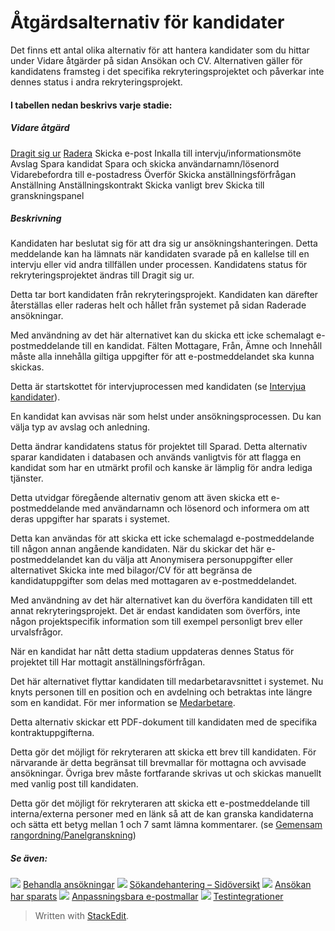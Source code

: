 # Åtgärdsalternativ för kandidater

Det finns ett antal olika alternativ för att hantera kandidater som du hittar under Vidare åtgärder på sidan Ansökan och CV. Alternativen gäller för kandidatens framsteg i det specifika rekryteringsprojektet och påverkar inte dennes status i andra rekryteringsprojekt.

#### I tabellen nedan beskrivs varje stadie:


##### Vidare åtgärd
[Dragit sig ur](https://www.google.com/url?q=http://rejecting_and_withdrawing_an_applicant.htm&source=gmail-html&ust=1636009249254000&usg=AFQjCNGK3iI8BwavIXrCbI38ureEfzPXmg)
[Radera](https://www.google.com/url?q=http://deleting_an_applicant.htm&source=gmail-html&ust=1636009249255000&usg=AFQjCNHT_PPvvFUZ-b5BIsZfPtJ1yFji4Q)
Skicka e-post
Inkalla till intervju/informationsmöte
Avslag
Spara kandidat
Spara och skicka användarnamn/lösenord
Vidarebefordra till e-postadress
Överför
Skicka anställningsförfrågan
Anställning
Anställningskontrakt
Skicka vanligt brev
Skicka till granskningspanel

##### Beskrivning
Kandidaten har beslutat sig för att dra sig ur ansökningshanteringen. Detta meddelande kan ha lämnats när kandidaten svarade på en kallelse till en intervju eller vid andra tillfällen under processen. Kandidatens status för rekryteringsprojektet ändras till Dragit sig ur.

Detta tar bort kandidaten från rekryteringsprojekt. Kandidaten kan därefter återställas eller raderas helt och hållet från systemet på sidan Raderade ansökningar.

Med användning av det här alternativet kan du skicka ett icke schemalagt e-postmeddelande till en kandidat. Fälten Mottagare, Från, Ämne och Innehåll måste alla innehålla giltiga uppgifter för att e-postmeddelandet ska kunna skickas.

Detta är startskottet för intervjuprocessen med kandidaten (se [Intervjua kandidater](https://www.google.com/url?q=http://interviewing_applicants.htm&source=gmail-html&ust=1636009249255000&usg=AFQjCNE_I7MKrFAbUDHrNqxzfvQ7n91DZg)).

En kandidat kan avvisas när som helst under ansökningsprocessen. Du kan välja typ av avslag och anledning.

Detta ändrar kandidatens status för projektet till Sparad. Detta alternativ sparar kandidaten i databasen och används vanligtvis för att flagga en kandidat som har en utmärkt profil och kanske är lämplig för andra lediga tjänster.

Detta utvidgar föregående alternativ genom att även skicka ett e-postmeddelande med användarnamn och lösenord och informera om att deras uppgifter har sparats i systemet.

Detta kan användas för att skicka ett icke schemalagd e-postmeddelande till någon annan angående kandidaten. När du skickar det här e-postmeddelandet kan du välja att Anonymisera personuppgifter eller alternativet Skicka inte med bilagor/CV för att begränsa de kandidatuppgifter som delas med mottagaren av e-postmeddelandet.

Med användning av det här alternativet kan du överföra kandidaten till ett annat rekryteringsprojekt. Det är endast kandidaten som överförs, inte någon projektspecifik information som till exempel personligt brev eller urvalsfrågor.

När en kandidat har nått detta stadium uppdateras dennes Status för projektet till Har mottagit anställningsförfrågan.

Det här alternativet flyttar kandidaten till medarbetaravsnittet i systemet. Nu knyts personen till en position och en avdelning och betraktas inte längre som en kandidat. För mer information se [Medarbetare](https://www.google.com/url?q=http://guide_for_users_employees.htm&source=gmail-html&ust=1636009249255000&usg=AFQjCNHQZ7gKpOf-irhJmQrT3Vgos14XAQ).

Detta alternativ skickar ett PDF-dokument till kandidaten med de specifika kontraktuppgifterna.

Detta gör det möjligt för rekryteraren att skicka ett brev till kandidaten. För närvarande är detta begränsat till brevmallar för mottagna och avvisade ansökningar. Övriga brev måste fortfarande skrivas ut och skickas manuellt med vanlig post till kandidaten.

Detta gör det möjligt för rekryteraren att skicka ett e-postmeddelande till interna/externa personer med en länk så att de kan granska kandidaterna och sätta ett betyg mellan 1 och 7 samt lämna kommentarer. (se [Gemensam rangordning/Panelgranskning](https://www.google.com/url?q=http://collaborative_rating_panel_review.htm&source=gmail-html&ust=1636009249255000&usg=AFQjCNH2dcCTVxhHvgkBO9EpUtYKIk8ECg))


##### Se även:
![](https://ci6.googleusercontent.com/proxy/-22dcnzbmvcvXC1qchy37X8HqOnNdtVQdmbUT6hxKRWKcyRxuLMETprSllOz-gcmI3U7kiFm9tHNq8oqYLIlqurrO4c=s0-d-e1-ft#http://../Resources/Images/icon-document-link.png)  [Behandla ansökningar](https://www.google.com/url?q=http://processing_applications.htm&source=gmail-html&ust=1636009249255000&usg=AFQjCNGoEnF5PC0pgW-hd5Gr6NUpwJaOVw)
![](https://ci6.googleusercontent.com/proxy/-22dcnzbmvcvXC1qchy37X8HqOnNdtVQdmbUT6hxKRWKcyRxuLMETprSllOz-gcmI3U7kiFm9tHNq8oqYLIlqurrO4c=s0-d-e1-ft#http://../Resources/Images/icon-document-link.png)  [Sökandehantering – Sidöversikt](https://www.google.com/url?q=http://application_handling_page_overview.htm&source=gmail-html&ust=1636009249255000&usg=AFQjCNHKDQKBbOZt0Ifkjt9jRjVE2cmIsQ)
![](https://ci6.googleusercontent.com/proxy/-22dcnzbmvcvXC1qchy37X8HqOnNdtVQdmbUT6hxKRWKcyRxuLMETprSllOz-gcmI3U7kiFm9tHNq8oqYLIlqurrO4c=s0-d-e1-ft#http://../Resources/Images/icon-document-link.png)  [Ansökan har sparats](https://www.google.com/url?q=http://application_saved.htm&source=gmail-html&ust=1636009249255000&usg=AFQjCNF0vy0rJTyCJAzY_1ZfohTjeEOJIw)
![](https://ci6.googleusercontent.com/proxy/-22dcnzbmvcvXC1qchy37X8HqOnNdtVQdmbUT6hxKRWKcyRxuLMETprSllOz-gcmI3U7kiFm9tHNq8oqYLIlqurrO4c=s0-d-e1-ft#http://../Resources/Images/icon-document-link.png)  [Anpassningsbara e-postmallar](https://www.google.com/url?q=http://customizable_email_templates.htm&source=gmail-html&ust=1636009249255000&usg=AFQjCNELDp4HIrAaGMa_qRKf4lArH28Fmg)
![](https://ci6.googleusercontent.com/proxy/-22dcnzbmvcvXC1qchy37X8HqOnNdtVQdmbUT6hxKRWKcyRxuLMETprSllOz-gcmI3U7kiFm9tHNq8oqYLIlqurrO4c=s0-d-e1-ft#http://../Resources/Images/icon-document-link.png)  [Testintegrationer](https://www.google.com/url?q=http://test_integrations.htm&source=gmail-html&ust=1636009249255000&usg=AFQjCNFxDgCxA-nTI-BVoHgQJX9e8GGeBw)
> Written with [StackEdit](https://stackedit.io/).
<!--stackedit_data:
eyJoaXN0b3J5IjpbLTIwNzc4MzI1NTEsMTg2NDU3MTM2MCwtMj
A4OTM2MjM3MF19
-->